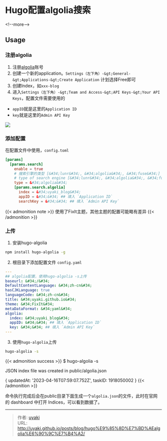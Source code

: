 # Hugo配置algolia搜索


&lt;!--more--&gt;

## Usage

### 注册algolia
1. 注册[algolia](https://www.algolia.com/)账号
2. 创建一个新的application。`Settings（左下角）-&gt;General-&gt;Applications-&gt;Create Application` 计划选择Free即可
3. 创建Index，如`xxx-blog`
4. 进入`Settings（左下角）-&gt;Team and Access-&gt;API Keys-&gt;Your API Keys`，配置文件需要使用的
  - `appID`就是这里的`Application ID`
  - `key`就是这里的`Admin API Key`

![](https://cdn.jsdelivr.net/gh/uyaki/pic-cloud/img/20230416161315.png)

### 添加配置

在配置文件中使用，`config.toml`

```toml
[params]
  [params.search]
    enable = true
    # 搜索引擎的类型 [&#34;lunr&#34;, &#34;algolia&#34;, &#34;fuse&#34;]
    # type of search engine [&#34;lunr&#34;, &#34;algolia&#34;, &#34;fuse&#34;]
    type = &#34;algolia&#34;
    [params.search.algolia]
      index = &#34;uyaki_blog&#34;
      appID = &#34;&#34; ## 填入 `Application ID`
      searchKey = &#34;&#34; ## 填入 `Admin API Key`
```

{{&lt; admonition note &gt;}}
使用了FixIt主题，其他主题的配置可能略有差异
{{&lt; /admonition &gt;}}

### 上传

1. 安装hugo-algolia

```bash
npm install hugo-algolia -g
```

2. 根目录下添加配置文件 `config.yaml`

```yaml
---
## algolia配置，使用hugo-algolia -s上传
baseurl: &#34;/&#34;
DefaultContentLanguage: &#34;zh-cn&#34;
hasCJKLanguage: true
languageCode: &#34;zh-cn&#34;
title: &#34;uyaki.github.io&#34;
theme: &#34;FixIt&#34;
metaDataFormat: &#34;yaml&#34;
algolia:
  index: &#34;uyaki_blog&#34;
  appID: &#34;&#34; ## 填入 `Application ID`
  key: &#34;&#34; ## 填入 `Admin API Key`
---
```

3. 使用`hugo-algolia`上传

```bash
hugo-algolia -s
```

{{&lt; admonition success &gt;}}
$ hugo-algolia -s

JSON index file was created in public/algolia.json

{ updatedAt: &#39;2023-04-16T07:59:07.752Z&#39;, taskID: 1918050002 }
{{&lt; /admonition &gt;}}

命令执行完成后会在public目录下面生成一个`algolia.json`的文件，此时在官网的 dashboard 中打开 Indices，可以看到数据了。


---

> 作者: [uyaki](https://www.github.com/uyaki)  
> URL: http://uyaki.github.io/posts/blog/hugo%E9%85%8D%E7%BD%AEalgolia%E6%90%9C%E7%B4%A2/  

